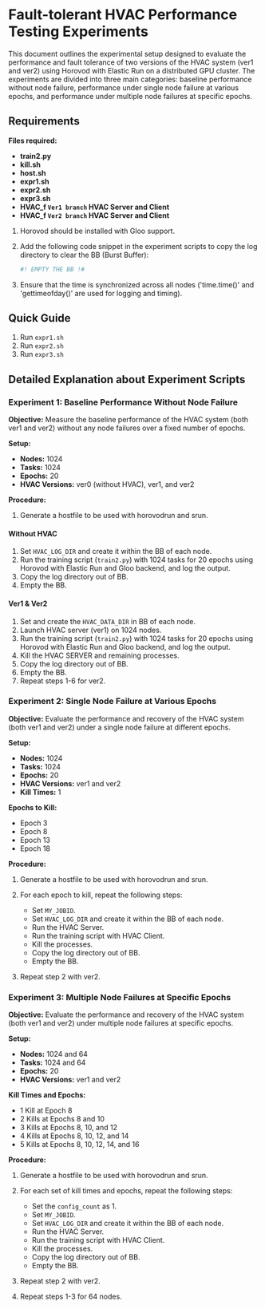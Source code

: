 # Fault-tolerant HVAC Performance Testing Experiments

This document outlines the experimental setup designed to evaluate the performance and fault tolerance of two versions of the HVAC system (ver1 and ver2) using Horovod with Elastic Run on a distributed GPU cluster. The experiments are divided into three main categories: baseline performance without node failure, performance under single node failure at various epochs, and performance under multiple node failures at specific epochs.

## Requirements

**Files required:**
- **train2.py**
- **kill.sh**
- **host.sh**
- **expr1.sh**
- **expr2.sh**
- **expr3.sh**
- **HVAC_f `Ver1 branch` HVAC Server and Client**
- **HVAC_f `Ver2 branch` HVAC Server and Client**

1. Horovod should be installed with Gloo support.

2. Add the following code snippet in the experiment scripts to copy the log directory to clear the BB (Burst Buffer):
    ```sh
    #! EMPTY THE BB !#
    ```
3. Ensure that the time is synchronized across all nodes ('time.time()' and 'gettimeofday()' are used for logging and timing).


## Quick Guide

1. Run `expr1.sh`
2. Run `expr2.sh`
3. Run `expr3.sh`

## Detailed Explanation about Experiment Scripts

### Experiment 1: Baseline Performance Without Node Failure

**Objective:** Measure the baseline performance of the HVAC system (both ver1 and ver2) without any node failures over a fixed number of epochs.

**Setup:**
- **Nodes:** 1024
- **Tasks:** 1024
- **Epochs:** 20
- **HVAC Versions:** ver0 (without HVAC), ver1, and ver2

**Procedure:**

1. Generate a hostfile to be used with horovodrun and srun.

#### Without HVAC

1. Set `HVAC_LOG_DIR` and create it within the BB of each node.
2. Run the training script (`train2.py`) with 1024 tasks for 20 epochs using Horovod with Elastic Run and Gloo backend, and log the output.
3. Copy the log directory out of BB.
4. Empty the BB.

#### Ver1 & Ver2

1. Set and create the `HVAC_DATA_DIR` in BB of each node.
2. Launch HVAC server (ver1) on 1024 nodes.
3. Run the training script (`train2.py`) with 1024 tasks for 20 epochs using Horovod with Elastic Run and Gloo backend, and log the output.
4. Kill the HVAC SERVER and remaining processes.
5. Copy the log directory out of BB.
6. Empty the BB.
7. Repeat steps 1-6 for ver2.

### Experiment 2: Single Node Failure at Various Epochs

**Objective:** Evaluate the performance and recovery of the HVAC system (both ver1 and ver2) under a single node failure at different epochs.

**Setup:**
- **Nodes:** 1024
- **Tasks:** 1024
- **Epochs:** 20
- **HVAC Versions:** ver1 and ver2
- **Kill Times:** 1

**Epochs to Kill:**
- Epoch 3
- Epoch 8
- Epoch 13
- Epoch 18

**Procedure:**

1. Generate a hostfile to be used with horovodrun and srun.

2. For each epoch to kill, repeat the following steps:
    - Set `MY_JOBID`.
    - Set `HVAC_LOG_DIR` and create it within the BB of each node.
    - Run the HVAC Server.
    - Run the training script with HVAC Client.
    - Kill the processes.
    - Copy the log directory out of BB.
    - Empty the BB.

3. Repeat step 2 with ver2.

### Experiment 3: Multiple Node Failures at Specific Epochs

**Objective:** Evaluate the performance and recovery of the HVAC system (both ver1 and ver2) under multiple node failures at specific epochs.

**Setup:**
- **Nodes:** 1024 and 64
- **Tasks:** 1024 and 64
- **Epochs:** 20
- **HVAC Versions:** ver1 and ver2

**Kill Times and Epochs:**
- 1 Kill at Epoch 8
- 2 Kills at Epochs 8 and 10
- 3 Kills at Epochs 8, 10, and 12
- 4 Kills at Epochs 8, 10, 12, and 14
- 5 Kills at Epochs 8, 10, 12, 14, and 16

**Procedure:**

1. Generate a hostfile to be used with horovodrun and srun.

2. For each set of kill times and epochs, repeat the following steps:
    - Set the `config_count` as 1.
    - Set `MY_JOBID`.
    - Set `HVAC_LOG_DIR` and create it within the BB of each node.
    - Run the HVAC Server.
    - Run the training script with HVAC Client.
    - Kill the processes.
    - Copy the log directory out of BB.
    - Empty the BB.

3. Repeat step 2 with ver2.

4. Repeat steps 1-3 for 64 nodes.

